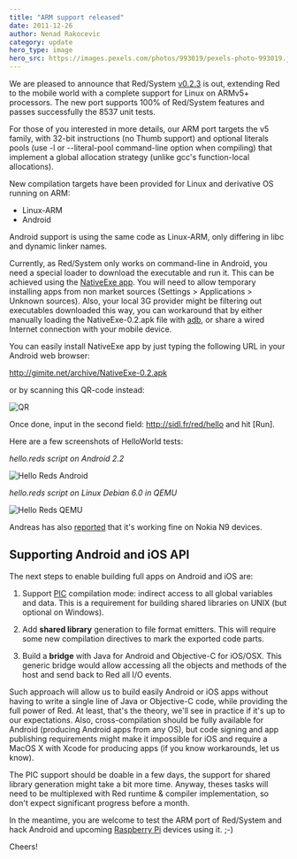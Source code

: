 ```yaml
---
title: "ARM support released"
date: 2011-12-26 
author: Nenad Rakocevic 
category: update
hero_type: image
hero_src: https://images.pexels.com/photos/993019/pexels-photo-993019.jpeg?auto=compress&cs=tinysrgb&h=650&w=940
---
```


We are pleased to announce that Red/System [v0.2.3](https://github.com/red/Red/tags) is out, extending Red to the mobile world with a complete support for Linux on ARMv5+ processors. The new port supports 100% of Red/System features and passes successfully the 8537 unit tests.

For those of you interested in more details, our ARM port targets the v5 family, with 32-bit instructions (no Thumb support) and optional literals pools (use -l or --literal-pool command-line option when compiling) that implement a global allocation strategy (unlike gcc's function-local allocations).

New compilation targets have been provided for Linux and derivative OS running on ARM:

- Linux-ARM
- Android


Android support is using the same code as Linux-ARM, only differing in libc and dynamic linker names.

Currently, as Red/System only works on command-line in Android, you need a special loader to download the executable and run it. This can be achieved using the [NativeExe app](http://gimite.net/en/index.php?Run%20native%20executable%20in%20Android%20App). You will need to allow temporary installing apps from non market sources (Settings > Applications > Unknown sources). Also, your local 3G provider might be filtering out executables downloaded this way, you can workaround that by either manually loading the NativeExe-0.2.apk file with [adb](http://developer.android.com/guide/developing/tools/adb.html#move), or share a wired Internet connection with your mobile device.

You can easily install NativeExe app by just typing the following URL in your Android web browser:

http://gimite.net/archive/NativeExe-0.2.apk

or by scanning this QR-code instead:

![QR](/images/blog/native-exe-qrcode.png)


Once done, input in the second field: http://sidl.fr/red/hello and hit [Run]. 


Here are a few screenshots of HelloWorld tests:

_hello.reds script on Android 2.2_

![Hello Reds Android](/images/blog/hello-arm-android.png)

_hello.reds script on Linux Debian 6.0 in QEMU_

![Hello Reds QEMU](/images/blog/hello-arm-qemu.png)


Andreas has also [reported](http://twitter.com/#!/xearl/status/138413355126886400/photo/1) that it's working fine on Nokia N9 devices.


## Supporting Android and iOS API

The next steps to enable building full apps on Android and iOS are:

1. Support [PIC](http://en.wikipedia.org/wiki/Position-independent_code) compilation mode: indirect access to all global variables and data. This is a requirement for building shared libraries on UNIX (but optional on Windows).
    
2. Add __shared library__ generation to file format emitters. This will require some new compilation directives to mark the exported code parts.
    
3. Build a __bridge__ with Java for Android and Objective-C for iOS/OSX. This generic bridge would allow accessing all the objects and methods of the host and send back to Red all I/O events.


Such approach will allow us to build easily Android or iOS apps without having to write a single line of Java or Objective-C code, while providing the full power of  Red. At least, that's the theory, we'll see in practice if it's up to our expectations. Also, cross-compilation should be fully available for Android (producing Android apps from any OS), but code signing and app publishing requirements might make it impossible for iOS and require a MacOS X with Xcode for producing apps (if you know workarounds, let us know).

The PIC support should be doable in a few days, the support for shared library generation might take a bit more time. Anyway, theses tasks will need to be multiplexed with Red runtime & compiler implementation, so don't expect significant progress before a month.

In the meantime, you are welcome to test the ARM port of Red/System and hack Android and upcoming [Raspberry Pi](http://www.raspberrypi.org/) devices using it. ;-)

Cheers! 